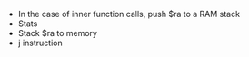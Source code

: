 - In the case of inner function calls, push $ra to a RAM stack
- Stats
- Stack $ra to memory
- j instruction